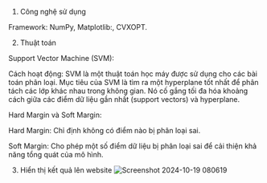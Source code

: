 
1. Công nghệ sử dụng

Framework:
NumPy, Matplotlib:, CVXOPT.

2. Thuật toán

Support Vector Machine (SVM):

Cách hoạt động: SVM là một thuật toán học máy được sử dụng cho các bài toán phân loại. Mục tiêu của SVM là tìm ra một hyperplane tốt nhất để phân tách các lớp khác nhau trong không gian. Nó cố gắng tối đa hóa khoảng cách giữa các điểm dữ liệu gần nhất (support vectors) và hyperplane.

Hard Margin và Soft Margin:

Hard Margin: Chỉ định không có điểm nào bị phân loại sai.

Soft Margin: Cho phép một số điểm dữ liệu bị phân loại sai để cải thiện khả năng tổng quát của mô hình.

3. Hiển thị kết quả lên website
![Screenshot 2024-10-19 080619](https://github.com/user-attachments/assets/bf89c42a-c3cf-457a-a9b6-0c84519f5209)
